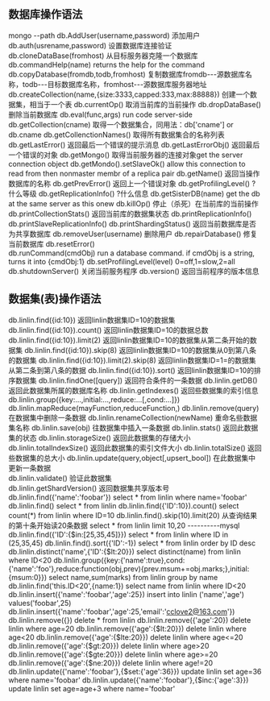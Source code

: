 ## 数据库操作语法
mongo --path
db.AddUser(username,password)  添加用户
db.auth(usrename,password)     设置数据库连接验证
db.cloneDataBase(fromhost)     从目标服务器克隆一个数据库
db.commandHelp(name)           returns the help for the command
db.copyDatabase(fromdb,todb,fromhost)  复制数据库fromdb---源数据库名称，todb---目标数据库名称，fromhost---源数据库服务器地址
db.createCollection(name,{size:3333,capped:333,max:88888})  创建一个数据集，相当于一个表
db.currentOp()                 取消当前库的当前操作
db.dropDataBase()              删除当前数据库
db.eval(func,args)             run code server-side
db.getCollection(cname)        取得一个数据集合，同用法：db['cname'] or db.cname
db.getCollenctionNames()       取得所有数据集合的名称列表
db.getLastError()              返回最后一个错误的提示消息
db.getLastErrorObj()           返回最后一个错误的对象
db.getMongo()                  取得当前服务器的连接对象get the server connection object
db.getMondo().setSlaveOk()     allow this connection to read from then nonmaster membr of a replica pair
db.getName()                   返回当操作数据库的名称
db.getPrevError()              返回上一个错误对象
db.getProfilingLevel()         ?什么等级
db.getReplicationInfo()        ?什么信息
db.getSisterDB(name)           get the db at the same server as this onew
db.killOp()                    停止（杀死）在当前库的当前操作
db.printCollectionStats()      返回当前库的数据集状态
db.printReplicationInfo()
db.printSlaveReplicationInfo()
db.printShardingStatus()       返回当前数据库是否为共享数据库
db.removeUser(username)        删除用户
db.repairDatabase()            修复当前数据库
db.resetError()                
db.runCommand(cmdObj)          run a database command. if cmdObj is a string, turns it into {cmdObj:1}
db.setProfilingLevel(level)    0=off,1=slow,2=all
db.shutdownServer()            关闭当前服务程序
db.version()                   返回当前程序的版本信息
## 数据集(表)操作语法
db.linlin.find({id:10})          返回linlin数据集ID=10的数据集
db.linlin.find({id:10}).count()  返回linlin数据集ID=10的数据总数
db.linlin.find({id:10}).limit(2) 返回linlin数据集ID=10的数据集从第二条开始的数据集
db.linlin.find({id:10}).skip(8)  返回linlin数据集ID=10的数据集从0到第八条的数据集
db.linlin.find({id:10}).limit(2).skip(8)  返回linlin数据集ID=1=的数据集从第二条到第八条的数据
db.linlin.find({id:10}).sort()   返回linlin数据集ID=10的排序数据集
db.linlin.findOne([query])       返回符合条件的一条数据
db.linlin.getDB()                返回此数据集所属的数据库名称
db.linlin.getIndexes()           返回些数据集的索引信息
db.linlin.group({key:...,initial:...,reduce:...[,cond:...]})
db.linlin.mapReduce(mayFunction,reduceFunction,<optional params>)
db.linlin.remove(query)                      在数据集中删除一条数据
db.linlin.renameCollection(newName)          重命名些数据集名称
db.linlin.save(obj)                          往数据集中插入一条数据
db.linlin.stats()                            返回此数据集的状态
db.linlin.storageSize()                      返回此数据集的存储大小
db.linlin.totalIndexSize()                   返回此数据集的索引文件大小
db.linlin.totalSize()                        返回些数据集的总大小
db.linlin.update(query,object[,upsert_bool]) 在此数据集中更新一条数据                         
db.linlin.validate()                         验证此数据集                                        
db.linlin.getShardVersion()                  返回数据集共享版本号
db.linlin.find({'name':'foobar'})    select * from linlin where name='foobar'
db.linlin.find()                     select * from linlin
db.linlin.find({'ID':10}).count()    select count(*) from linlin where ID=10
db.linlin.find().skip(10).limit(20)  从查询结果的第十条开始读20条数据  select * from linlin limit 10,20  ----------mysql
db.linlin.find({'ID':{$in:[25,35,45]}})  select * from linlin where ID in (25,35,45)
db.linlin.find().sort({'ID':-1})      select * from linlin order by ID desc
db.linlin.distinct('name',{'ID':{$lt:20}})   select distinct(name) from linlin where ID<20
db.linlin.group({key:{'name':true},cond:{'name':'foo'},reduce:function(obj,prev){prev.msum+=obj.marks;},initial:{msum:0}})
select name,sum(marks) from linlin group by name
db.linlin.find('this.ID<20',{name:1})     select name from linlin where ID<20
db.linlin.insert({'name':'foobar','age':25})  insert into linlin ('name','age') values('foobar',25)
db.linlin.insert({'name':'foobar','age':25,'email':'cclove2@163.com'})
db.linlin.remove({})                   delete * from linlin
db.linlin.remove({'age':20})           delete linlin where age=20
db.linlin.remove({'age':{$lt:20}})     delete linlin where age<20
db.linlin.remove({'age':{$lte:20}})    delete linlin where age<=20
db.linlin.remove({'age':{$gt:20}})     delete linlin where age>20
db.linlin.remove({'age':{$gte:20}})    delete linlin where age>=20
db.linlin.remove({'age':{$ne:20}})     delete linlin where age!=20
db.linlin.update({'name':'foobar'},{$set:{'age':36}})  update linlin set age=36 where name='foobar'
db.linlin.update({'name':'foobar'},{$inc:{'age':3}})   update linlin set age=age+3 where name='foobar'